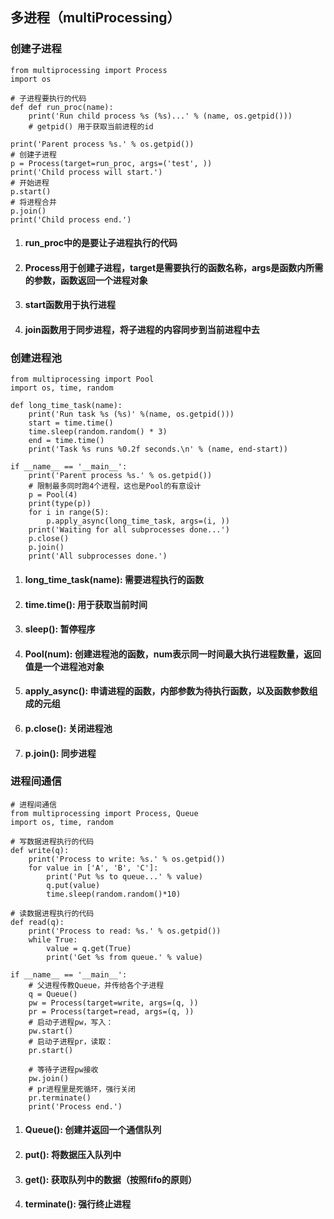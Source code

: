 ## 多进程（multiProcessing）
### 创建子进程
```commandline
from multiprocessing import Process
import os

# 子进程要执行的代码
def def run_proc(name):
    print('Run child process %s (%s)...' % (name, os.getpid()))
    # getpid() 用于获取当前进程的id
    
print('Parent process %s.' % os.getpid())
# 创建子进程
p = Process(target=run_proc, args=('test', ))
print('Child process will start.')
# 开始进程
p.start()
# 将进程合并
p.join()
print('Child process end.')
```
1. #### run_proc中的是要让子进程执行的代码
2. #### Process用于创建子进程，target是需要执行的函数名称，args是函数内所需的参数，函数返回一个进程对象
3. #### start函数用于执行进程
4. #### join函数用于同步进程，将子进程的内容同步到当前进程中去


### 创建进程池
```commandline
from multiprocessing import Pool
import os, time, random

def long_time_task(name):
    print('Run task %s (%s)' %(name, os.getpid()))
    start = time.time()
    time.sleep(random.random() * 3)
    end = time.time()
    print('Task %s runs %0.2f seconds.\n' % (name, end-start))

if __name__ == '__main__':
    print('Parent process %s.' % os.getpid())
    # 限制最多同时跑4个进程，这也是Pool的有意设计
    p = Pool(4)
    print(type(p))
    for i in range(5):
        p.apply_async(long_time_task, args=(i, ))
    print('Waiting for all subprocesses done...')
    p.close()
    p.join()
    print('All subprocesses done.')

```
1. #### long_time_task(name): 需要进程执行的函数
2. #### time.time(): 用于获取当前时间
3. #### sleep(): 暂停程序
4. #### Pool(num): 创建进程池的函数，num表示同一时间最大执行进程数量，返回值是一个进程池对象
5. #### apply_async(): 申请进程的函数，内部参数为待执行函数，以及函数参数组成的元组
6. #### p.close(): 关闭进程池
7. #### p.join(): 同步进程


### 进程间通信
```commandline
# 进程间通信
from multiprocessing import Process, Queue
import os, time, random

# 写数据进程执行的代码
def write(q):
    print('Process to write: %s.' % os.getpid())
    for value in ['A', 'B', 'C']:
        print('Put %s to queue...' % value)
        q.put(value)
        time.sleep(random.random()*10)

# 读数据进程执行的代码
def read(q):
    print('Process to read: %s.' % os.getpid())
    while True:
        value = q.get(True)
        print('Get %s from queue.' % value)

if __name__ == '__main__':
    # 父进程传教Queue，并传给各个子进程
    q = Queue()
    pw = Process(target=write, args=(q, ))
    pr = Process(target=read, args=(q, ))
    # 启动子进程pw，写入：
    pw.start()
    # 启动子进程pr，读取：
    pr.start()

    # 等待子进程pw接收
    pw.join()
    # pr进程里是死循环，强行关闭
    pr.terminate()
    print('Process end.')
```
1. #### Queue(): 创建并返回一个通信队列
2. #### put(): 将数据压入队列中
3. #### get(): 获取队列中的数据（按照fifo的原则）
4. #### terminate(): 强行终止进程
